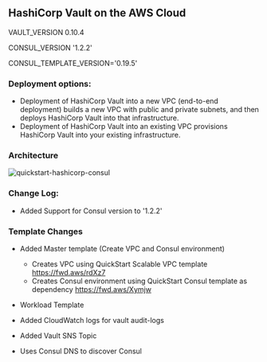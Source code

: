 ## HashiCorp Vault on the AWS Cloud
VAULT_VERSION 0.10.4

CONSUL_VERSION '1.2.2'

CONSUL_TEMPLATE_VERSION='0.19.5'

### Deployment options:
* Deployment of HashiCorp Vault into a new VPC (end-to-end deployment) builds a new VPC with public and private subnets, and then deploys HashiCorp Vault into that infrastructure.
* Deployment of HashiCorp Vault into an existing VPC provisions HashiCorp Vault into your existing infrastructure. 

### Architecture
![quickstart-hashicorp-consul](https://d1.awsstatic.com/partner-network/QuickStart/datasheets/hashicorp-vault-on-aws-arch.9f69be520f58e8ecc71bd00636eb954800a5c8b2.png)

### Change Log:
* Added Support for Consul version to '1.2.2'

### Template Changes
* Added Master template (Create VPC and Consul environment)
  * Creates VPC using QuickStart Scalable VPC template https://fwd.aws/rdXz7
  * Creates Consul environment using QuickStart Consul template as dependency https://fwd.aws/Xymjw

* Workload Template
 * Added CloudWatch logs for vault audit-logs
 * Added Vault SNS Topic
 * Uses Consul DNS to discover Consul
